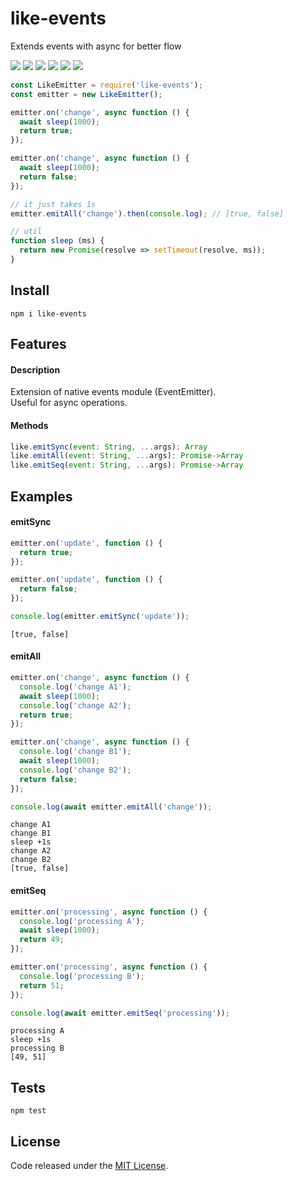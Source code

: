 # like-events

Extends events with async for better flow

![](https://img.shields.io/npm/v/like-events.svg) [![](https://img.shields.io/maintenance/yes/2019.svg?style=flat-square)](https://github.com/LuKks/like-events) ![](https://img.shields.io/github/size/lukks/like-events/index.js.svg) ![](https://img.shields.io/npm/dt/like-events.svg) ![](https://img.shields.io/badge/tested_with-tap-e683ff.svg) ![](https://img.shields.io/github/license/LuKks/like-events.svg)

```javascript
const LikeEmitter = require('like-events');
const emitter = new LikeEmitter();

emitter.on('change', async function () {
  await sleep(1000);
  return true;
});

emitter.on('change', async function () {
  await sleep(1000);
  return false;
});

// it just takes 1s
emitter.emitAll('change').then(console.log); // [true, false]

// util
function sleep (ms) {
  return new Promise(resolve => setTimeout(resolve, ms));
}
```

## Install
```
npm i like-events
```

## Features
#### Description
Extension of native events module (EventEmitter).\
Useful for async operations.

#### Methods
```javascript
like.emitSync(event: String, ...args): Array
like.emitAll(event: String, ...args): Promise->Array
like.emitSeq(event: String, ...args): Promise->Array
```

## Examples
#### emitSync
```javascript
emitter.on('update', function () {
  return true;
});

emitter.on('update', function () {
  return false;
});

console.log(emitter.emitSync('update'));
```
```
[true, false]
```

#### emitAll
```javascript
emitter.on('change', async function () {
  console.log('change A1');
  await sleep(1000);
  console.log('change A2');
  return true;
});

emitter.on('change', async function () {
  console.log('change B1');
  await sleep(1000);
  console.log('change B2');
  return false;
});

console.log(await emitter.emitAll('change'));
```
```
change A1
change B1
sleep +1s
change A2
change B2
[true, false]
```

#### emitSeq
```javascript
emitter.on('processing', async function () {
  console.log('processing A');
  await sleep(1000);
  return 49;
});

emitter.on('processing', async function () {
  console.log('processing B');
  return 51;
});

console.log(await emitter.emitSeq('processing'));
```
```
processing A
sleep +1s
processing B
[49, 51]
```

## Tests
```
npm test
```

## License
Code released under the [MIT License](https://github.com/LuKks/like-events/blob/master/LICENSE).
